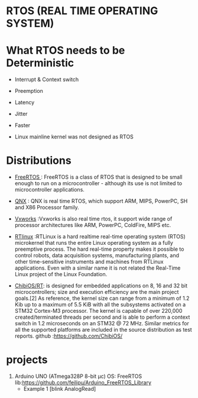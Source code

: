# RTOS (REAL TIME OPERATING SYSTEM) 

# What RTOS needs to be Deterministic
* Interrupt & Context switch

* Preemption

* Latency

* Jitter

* Faster

* Linux mainline kernel was not designed as RTOS

# Distributions 

* <a href="https://www.freertos.org/about-RTOS.html">FreeRTOS </a>:  FreeRTOS is a class of RTOS that is designed to be small enough to run on a microcontroller - although its use is not limited to microcontroller applications.

 
* <a href="http://blackberry.qnx.com/en/sdp7">QNX</a> : QNX is real time RTOS, which support ARM, MIPS, PowerPC, SH and X86 Processor family.
* <a href="https://www.windriver.com/products/vxworks">Vxworks</a> :Vxworks is also real time rtos, it support wide range of processor architectures like ARM, PowerPC, ColdFire, MIPS etc.

* <a href="http://www.rtlinux.org/">RTlinux</a> :RTLinux is a hard realtime real-time operating system (RTOS) microkernel that runs the entire Linux operating system as a fully preemptive process. The hard real-time property makes it possible to control robots, data acquisition systems, manufacturing plants, and other time-sensitive instruments and machines from RTLinux applications. Even with a similar name it is not related the Real-Time Linux project of the Linux Foundation.

* <a href="http://www.chibios.org/dokuwiki/doku.php">ChibiOS/RT</a>: is designed for embedded applications on 8, 16 and 32 bit microcontrollers; size and execution efficiency are the main project goals.[2] As reference, the kernel size can range from a minimum of 1.2 Kib up to a maximum of 5.5 KiB with all the subsystems activated on a STM32 Cortex-M3 processor. The kernel is capable of over 220,000 created/terminated threads per second and is able to perform a context switch in 1.2 microseconds on an STM32 @ 72 MHz. Similar metrics for all the supported platforms are included in the source distribution as test reports. 
github :https://github.com/ChibiOS/

# projects
1. Arduino UNO (ATmega328P 8-bit μc)
   OS: FreeRTOS
   lib:https://github.com/feilipu/Arduino_FreeRTOS_Library
   * Example 1 [blink AnalogRead]
   
